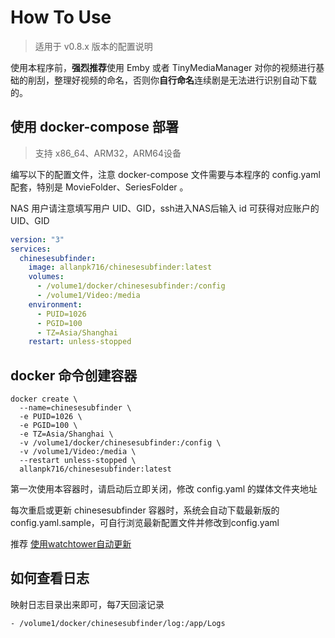 # How To Use

> 适用于 v0.8.x 版本的配置说明

使用本程序前，**强烈推荐**使用 Emby 或者 TinyMediaManager 对你的视频进行基础的削刮，整理好视频的命名，否则你**自行命名**连续剧是无法进行识别自动下载的。


## 使用 docker-compose 部署

> 支持 x86_64、ARM32，ARM64设备

编写以下的配置文件，注意 docker-compose 文件需要与本程序的 config.yaml 配套，特别是 MovieFolder、SeriesFolder  。

NAS 用户请注意填写用户 UID、GID，ssh进入NAS后输入 id 可获得对应账户的 UID、GID  

```yaml
version: "3"
services:
  chinesesubfinder:
    image: allanpk716/chinesesubfinder:latest
    volumes:
      - /volume1/docker/chinesesubfinder:/config
      - /volume1/Video:/media
    environment:
      - PUID=1026
      - PGID=100
      - TZ=Asia/Shanghai
    restart: unless-stopped
```

## docker 命令创建容器

````
docker create \
  --name=chinesesubfinder \
  -e PUID=1026 \
  -e PGID=100 \
  -e TZ=Asia/Shanghai \
  -v /volume1/docker/chinesesubfinder:/config \
  -v /volume1/Video:/media \
  --restart unless-stopped \
  allanpk716/chinesesubfinder:latest
````

第一次使用本容器时，请启动后立即关闭，修改 config.yaml 的媒体文件夹地址  

每次重启或更新 chinesesubfinder 容器时，系统会自动下载最新版的config.yaml.sample，可自行浏览最新配置文件并修改到config.yaml 

推荐 [使用watchtower自动更新](https://sleele.com/2019/06/16/docker更新容器镜像神器-watchtower/ ) 

## 如何查看日志

映射日志目录出来即可，每7天回滚记录

```
- /volume1/docker/chinesesubfinder/log:/app/Logs
```

